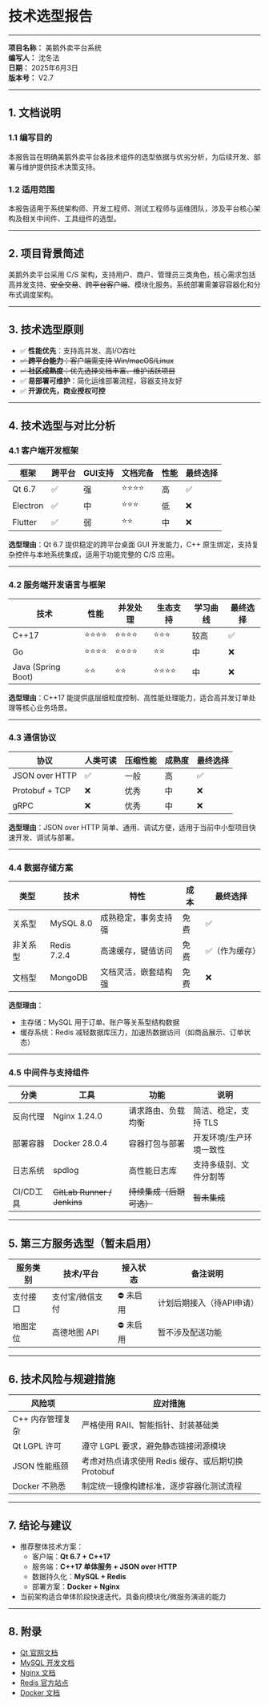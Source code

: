 # 技术选型报告

---

**项目名称：** 美鹅外卖平台系统  
**编写人：** 沈冬法  
**日期：** 2025年6月3日  
**版本号：** V2.7

---

## 1. 文档说明

### 1.1 编写目的
本报告旨在明确美鹅外卖平台各技术组件的选型依据与优劣分析，为后续开发、部署与维护提供技术决策支持。

### 1.2 适用范围
本报告适用于系统架构师、开发工程师、测试工程师与运维团队，涉及平台核心架构及相关中间件、工具组件的选型。

---

## 2. 项目背景简述

美鹅外卖平台采用 C/S 架构，支持用户、商户、管理员三类角色，核心需求包括高并发支持、~~安全交易~~、~~跨平台客户端~~、模块化服务。系统部署需兼容容器化和分布式调度架构。

---

## 3. 技术选型原则

- ✅ **性能优先**：支持高并发、高I/O吞吐
- ~~✅ **跨平台能力**：客户端需支持 Win/macOS/Linux~~
- ~~✅ **社区成熟度**：优先选择文档丰富、维护活跃项目~~
- ✅ **易部署可维护**：简化运维部署流程，容器支持友好
- ✅ **开源优先，商业授权可控**

---

## 4. 技术选型与对比分析

### 4.1 客户端开发框架

| 框架     | 跨平台 | GUI支持 | 文档完备 | 性能 | 最终选择 |
|----------|--------|---------|----------|------|----------|
| Qt 6.7   | ✅      | 强       | ⭐⭐⭐⭐     | 高   | ✅ |
| Electron | ✅      | 中       | ⭐⭐⭐      | 低   | ❌ |
| Flutter  | ✅      | 弱       | ⭐⭐       | 中   | ❌ |

**选型理由**：Qt 6.7 提供稳定的跨平台桌面 GUI 开发能力，C++ 原生绑定，支持复杂控件与本地系统集成，适用于功能完整的 C/S 应用。

---

### 4.2 服务端开发语言与框架

| 技术     | 性能 | 并发处理 | 生态支持 | 学习曲线 | 最终选择 |
|----------|------|----------|----------|-----------|----------|
| C++17    | ⭐⭐⭐⭐ | ⭐⭐⭐⭐     | ⭐⭐⭐      | 较高      | ✅ |
| Go       | ⭐⭐⭐⭐ | ⭐⭐⭐⭐     | ⭐⭐       | 中        | ❌ |
| Java (Spring Boot) | ⭐⭐ | ⭐⭐ | ⭐⭐⭐⭐ | 中 | ❌ |

**选型理由**：C++17 能提供底层细粒度控制、高性能处理能力，适合高并发订单处理等核心业务场景。

---

### 4.3 通信协议

| 协议        | 人类可读 | 压缩性能 | 成熟度 | 最终选择 |
|-------------|-----------|-----------|--------|----------|
| JSON over HTTP | ✅       | 一般      | 高     | ✅ |
| Protobuf + TCP | ❌       | 优秀      | 中     | ❌ |
| gRPC         | ❌       | 优秀      | 中     | ❌ |

**选型理由**：JSON over HTTP 简单、通用、调试方便，适用于当前中小型项目快速开发、调试与部署。

---

### 4.4 数据存储方案

| 类型      | 技术       | 特性                    | 成本 | 最终选择 |
|-----------|------------|-------------------------|------|----------|
| 关系型    | MySQL 8.0  | 成熟稳定，事务支持强    | 免费 | ✅ |
| 非关系型  | Redis 7.2.4| 高速缓存，键值访问       | 免费 | ✅（作为缓存） |
| 文档型    | MongoDB    | 文档灵活，嵌套结构强     | 免费 | ❌ |

**选型理由**：
- 主存储：MySQL 用于订单、账户等关系型结构数据
- 缓存系统：Redis 减轻数据库压力，加速热数据访问（如商品展示、订单状态）

---

### 4.5 中间件与支持组件

| 分类     | 工具     | 功能            | 说明         |
|----------|----------|-----------------|--------------|
| 反向代理 | Nginx 1.24.0 | 请求路由、负载均衡 | 简洁、稳定，支持 TLS |
| 部署容器 | Docker 28.0.4 | 容器打包与部署     | 开发环境/生产环境一致性 |
| 日志系统 | spdlog   | 高性能日志库     | 支持多级别、文件分割等 |
| CI/CD工具 | ~~GitLab Runner / Jenkins~~ | ~~持续集成（后期可选）~~ | ~~暂未集成~~ |

---

## 5. 第三方服务选型（暂未启用）

| 服务类别 | 技术/平台 | 接入状态 | 备注说明 |
|----------|------------|-----------|----------|
| 支付接口 | 支付宝/微信支付 | ⛔ 未启用 | 计划后期接入（待API申请） |
| 地图定位 | 高德地图 API     | ⛔ 未启用 | 暂不涉及配送功能 |

---

## 6. 技术风险与规避措施

| 风险项         | 应对措施                                       |
|----------------|------------------------------------------------|
| C++ 内存管理复杂 | 严格使用 RAII、智能指针、封装基础类            |
| Qt LGPL 许可    | 遵守 LGPL 要求，避免静态链接闭源模块           |
| JSON 性能瓶颈   | 考虑对热点请求使用 Redis 缓存、或后期切换 Protobuf |
| Docker 不熟悉   | 制定统一镜像构建标准，逐步容器化测试流程       |

---

## 7. 结论与建议

- 推荐整体技术方案：
  - 客户端：**Qt 6.7 + C++17**
  - 服务端：**C++17 单体服务 + JSON over HTTP**
  - 数据持久化：**MySQL + Redis**
  - 部署方案：**Docker + Nginx**
- 当前架构适合单体阶段快速迭代，具备向模块化/微服务演进的能力

---

## 8. 附录

- [Qt 官网文档](https://doc.qt.io)
- [MySQL 开发文档](https://dev.mysql.com/doc/)
- [Nginx 文档](https://nginx.org/en/docs/)
- [Redis 官方站点](https://redis.io)
- [Docker 文档](https://docs.docker.com)

